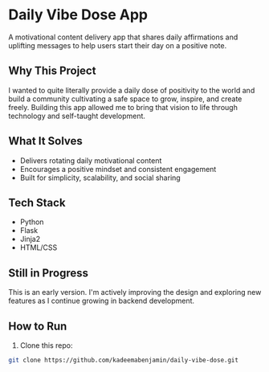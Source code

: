 # Daily Vibe Dose App

A motivational content delivery app that shares daily affirmations and uplifting messages to help users start their day on a positive note.

## Why This Project
I wanted to quite literally provide a daily dose of positivity to the world and build a community cultivating a safe space to grow, inspire, and create freely. Building this app allowed me to bring that vision to life through technology and self-taught development.

## What It Solves
- Delivers rotating daily motivational content
- Encourages a positive mindset and consistent engagement
- Built for simplicity, scalability, and social sharing

## Tech Stack
- Python
- Flask
- Jinja2
- HTML/CSS

## Still in Progress
This is an early version. I'm actively improving the design and exploring new features as I continue growing in backend development.

## How to Run

1. Clone this repo:
```bash
git clone https://github.com/kadeemabenjamin/daily-vibe-dose.git
